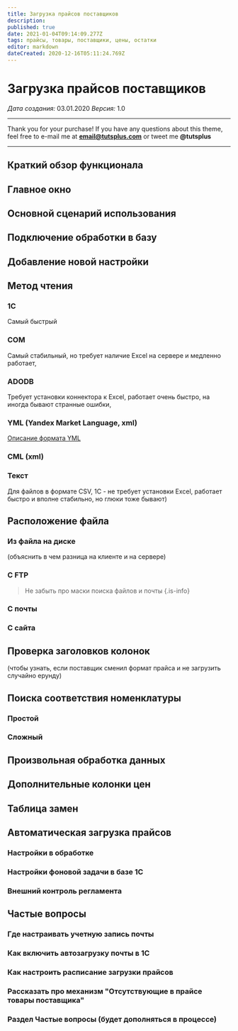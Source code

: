 ```yaml
---
title: Загрузка прайсов поставщиков
description: 
published: true
date: 2021-01-04T09:14:09.277Z
tags: прайсы, товары, поставщики, цены, остатки
editor: markdown
dateCreated: 2020-12-16T05:11:24.769Z
---
```


# Загрузка прайсов поставщиков
*Дата создания:*  03.01.2020
*Версия:* 1.0
***
Thank you for your purchase! If you have any questions about this theme, feel free to e-mail me at **email@tutsplus.com** or tweet me **@tutsplus**
***
## Краткий обзор функционала
## Главное окно
## Основной сценарий использования
## Подключение обработки в базу 
## Добавление новой настройки
## Метод чтения 
### 1С 
Самый быстрый
### COM
Самый стабильный, но требует наличие Excel на сервере и медленно работает, 
### ADODB
Требует установки коннектора к Excel, работает очень быстро, на иногда бывают странные ошибки, 
### YML (Yandex Market Language, xml)
[Описание формата YML](/https://yandex.ru/support/partnermarket/export/yml.html#yml-format)
### СML (xml) 
### Текст 
Для файлов в формате CSV, 1С - не требует установки Excel, работает быстро и вполне стабильно, но глюки тоже бывают)
## Расположение файла
### Из файла на диске 
(объяснить в чем разница на клиенте и на сервере) 
### С FTP  
> Не забыть про маски поиска файлов и почты
{.is-info}

### С почты    
### С сайта    

## Проверка заголовков колонок 
(чтобы узнать, если поставщик сменил формат прайса и не загрузить случайно ерунду)    
## Поиска соответствия номенклатуры   
### Простой
### Сложный

## Произвольная обработка данных   
## Дополнительные колонки цен    
## Таблица замен  

## Автоматическая загрузка прайсов
### Настройки в обработке
### Настройки фоновой задачи в базе 1С
### Внешний контроль регламента

## Частые вопросы
### Где настраивать учетную запись почты    
### Как включить автозагрузку почты в 1С    
### Как настроить расписание загрузки прайсов
### Рассказать про механизм "Отсутствующие в прайсе товары поставщика"   
### Раздел Частые вопросы (будет дополняться в процессе)
